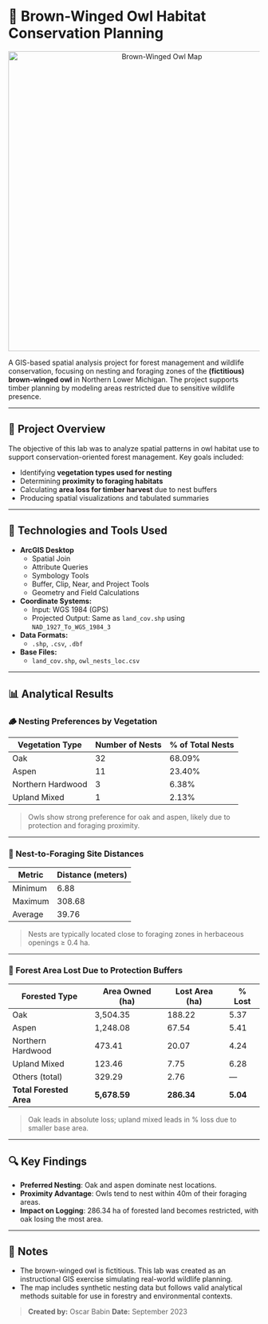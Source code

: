 # 🦉 Brown-Winged Owl Habitat Conservation Planning

<p align="center">
  <img src="./brown_owl_map.jpg" alt="Brown-Winged Owl Map" width="600"/>
</p>

A GIS-based spatial analysis project for forest management and wildlife conservation, focusing on nesting and foraging zones of the **(fictitious) brown-winged owl** in Northern Lower Michigan. The project supports timber planning by modeling areas restricted due to sensitive wildlife presence.

---

## 🌲 Project Overview

The objective of this lab was to analyze spatial patterns in owl habitat use to support conservation-oriented forest management. Key goals included:

- Identifying **vegetation types used for nesting**
- Determining **proximity to foraging habitats**
- Calculating **area loss for timber harvest** due to nest buffers
- Producing spatial visualizations and tabulated summaries

---

## 🧰 Technologies and Tools Used

- **ArcGIS Desktop**  
  - Spatial Join  
  - Attribute Queries  
  - Symbology Tools  
  - Buffer, Clip, Near, and Project Tools  
  - Geometry and Field Calculations  
- **Coordinate Systems:**
  - Input: WGS 1984 (GPS)
  - Projected Output: Same as `land_cov.shp` using `NAD_1927_To_WGS_1984_3`
- **Data Formats:**
  - `.shp`, `.csv`, `.dbf`
- **Base Files:**
  - `land_cov.shp`, `owl_nests_loc.csv`

---

## 📊 Analytical Results

### 🪵 Nesting Preferences by Vegetation

| Vegetation Type    | Number of Nests | % of Total Nests |
|--------------------|------------------|------------------|
| Oak                | 32               | 68.09%           |
| Aspen              | 11               | 23.40%           |
| Northern Hardwood  | 3                | 6.38%            |
| Upland Mixed       | 1                | 2.13%            |

> Owls show strong preference for oak and aspen, likely due to protection and foraging proximity.

---

### 📐 Nest-to-Foraging Site Distances

| Metric   | Distance (meters) |
|----------|-------------------|
| Minimum  | 6.88              |
| Maximum  | 308.68            |
| Average  | 39.76             |

> Nests are typically located close to foraging zones in herbaceous openings ≥ 0.4 ha.

---

### 🌲 Forest Area Lost Due to Protection Buffers

| Forested Type         | Area Owned (ha) | Lost Area (ha) | % Lost |
|------------------------|-----------------|----------------|--------|
| Oak                    | 3,504.35        | 188.22         | 5.37   |
| Aspen                  | 1,248.08        | 67.54          | 5.41   |
| Northern Hardwood      | 473.41          | 20.07          | 4.24   |
| Upland Mixed           | 123.46          | 7.75           | 6.28   |
| Others (total)         | 329.29          | 2.76           | —      |
| **Total Forested Area**| **5,678.59**    | **286.34**     | **5.04** |

> Oak leads in absolute loss; upland mixed leads in % loss due to smaller base area.

---

## 🔍 Key Findings

- **Preferred Nesting**: Oak and aspen dominate nest locations.
- **Proximity Advantage**: Owls tend to nest within 40m of their foraging areas.
- **Impact on Logging**: 286.34 ha of forested land becomes restricted, with oak losing the most area.

---

## 📌 Notes

- The brown-winged owl is fictitious. This lab was created as an instructional GIS exercise simulating real-world wildlife planning.
- The map includes synthetic nesting data but follows valid analytical methods suitable for use in forestry and environmental contexts.

> **Created by:** Oscar Babin
> **Date:** September 2023
